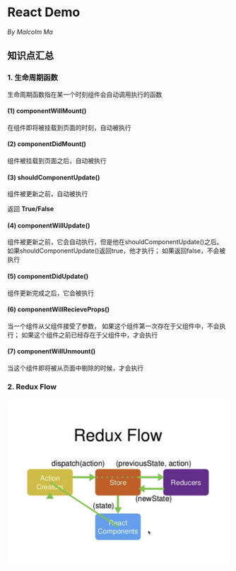 # React Demo
*By Malcolm Ma*

## 知识点汇总

### 1. 生命周期函数
生命周期函数指在某一个时刻组件会自动调用执行的函数

#### (1) componentWillMount()
在组件即将被挂载到页面的时刻，自动被执行

#### (2) componentDidMount()
组件被挂载到页面之后，自动被执行

#### (3) shouldComponentUpdate()
组件被更新之前，自动被执行

返回 **True/False**

#### (4) componentWillUpdate()
组件被更新之前，它会自动执行，但是他在shouldComponentUpdate()之后。
如果shouldComponentUpdate()返回true，他才执行；
如果返回false，不会被执行

#### (5) componentDidUpdate()
组件更新完成之后，它会被执行

#### (6) componentWillRecieveProps()
当一个组件从父组件接受了参数，
如果这个组件第一次存在于父组件中，不会执行；
如果这个组件之前已经存在于父组件中，才会执行

#### (7) componentWillUnmount()
当这个组件即将被从页面中剔除的时候，才会执行

### 2. Redux Flow

![Image](ReduxFlow.PNG)



